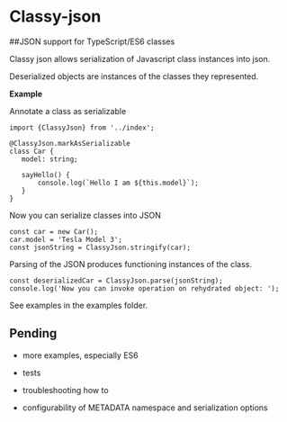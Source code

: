 # Classy-json  

##JSON support for  TypeScript/ES6 classes



Classy json allows serialization of Javascript class instances into json.
 
Deserialized objects are instances of the classes they represented. 
 
 
 **Example**
 
 Annotate a class as serializable
 
 ````
import {ClassyJson} from '../index';

@ClassyJson.markAsSerializable
class Car {
    model: string;

    sayHello() {
        console.log(`Hello I am ${this.model}`);
    }
}
````

Now you can serialize classes into JSON

````
const car = new Car();
car.model = 'Tesla Model 3';
const jsonString = ClassyJson.stringify(car);

````

Parsing of the JSON produces functioning instances of the class. 


````
const deserializedCar = ClassyJson.parse(jsonString);
console.log('Now you can invoke operation on rehydrated object: ');
````


See examples in the examples folder.



## Pending 

- more examples, especially ES6 

- tests

- troubleshooting how to

- configurability of METADATA namespace and serialization options
